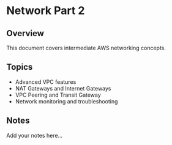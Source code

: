# Network Part 2

## Overview

This document covers intermediate AWS networking concepts.

## Topics

- Advanced VPC features
- NAT Gateways and Internet Gateways
- VPC Peering and Transit Gateway
- Network monitoring and troubleshooting

## Notes

Add your notes here...